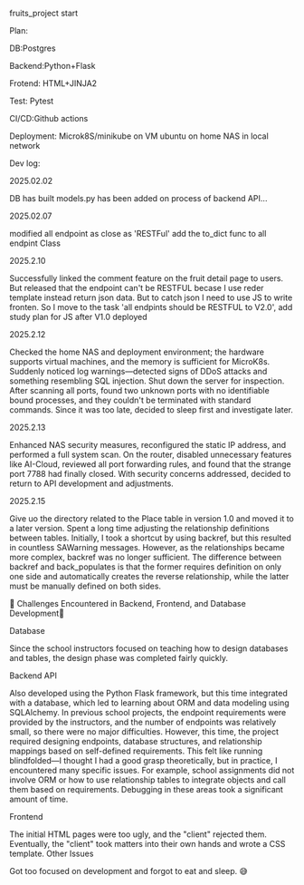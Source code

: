 fruits_project start

Plan:


DB:Postgres

Backend:Python+Flask

Frotend: HTML+JINJA2

Test: Pytest

CI/CD:Github actions

Deployment: Microk8S/minikube on VM ubuntu on home NAS in local network 



Dev log:

2025.02.02

DB has built
models.py has been added
on process of backend API...

2025.02.07

modified all endpoint as close as 'RESTFul'
add the to_dict func to all endpint Class

2025.2.10

Successfully linked the comment feature on the fruit detail page to users.
But released that the endpoint can't be RESTFUL becase I use reder template instead return json data. But to catch json I need to use JS to write fronten.
So I move to the task 'all endpints should be RESTFUL to V2.0', add study plan for JS after V1.0 deployed

2025.2.12

Checked the home NAS and deployment environment; the hardware supports virtual machines, and the memory is sufficient for MicroK8s.
Suddenly noticed log warnings—detected signs of DDoS attacks and something resembling SQL injection.
Shut down the server for inspection. After scanning all ports, found two unknown ports with no identifiable bound processes, and they couldn't be terminated with standard commands.
Since it was too late, decided to sleep first and investigate later.

2025.2.13

Enhanced NAS security measures, reconfigured the static IP address, and performed a full system scan.
On the router, disabled unnecessary features like AI-Cloud, reviewed all port forwarding rules, and found that the strange port 7788 had finally closed.
With security concerns addressed, decided to return to API development and adjustments.



2025.2.15

Give uo the directory related to the Place table in version 1.0 and moved it to a later version.
Spent a long time adjusting the relationship definitions between tables. Initially, I took a shortcut by using backref, but this resulted in countless SAWarning messages. However, as the relationships became more complex, backref was no longer sufficient.
The difference between backref and back_populates is that the former requires definition on only one side and automatically creates the reverse relationship, while the latter must be manually defined on both sides.






📌 Challenges Encountered in Backend, Frontend, and Database Development📌 


Database

Since the school instructors focused on teaching how to design databases and tables, the design phase was completed fairly quickly.



Backend API

Also developed using the Python Flask framework, but this time integrated with a database, which led to learning about ORM and data modeling using SQLAlchemy.
In previous school projects, the endpoint requirements were provided by the instructors, and the number of endpoints was relatively small, so there were no major difficulties.
However, this time, the project required designing endpoints, database structures, and relationship mappings based on self-defined requirements.
This felt like running blindfolded—I thought I had a good grasp theoretically, but in practice, I encountered many specific issues.
For example, school assignments did not involve ORM or how to use relationship tables to integrate objects and call them based on requirements. Debugging in these areas took a significant amount of time.



Frontend

The initial HTML pages were too ugly, and the "client" rejected them.
Eventually, the "client" took matters into their own hands and wrote a CSS template.
Other Issues

Got too focused on development and forgot to eat and sleep. 😅
